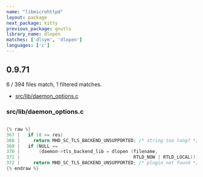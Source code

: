 ```yaml
---
name: "libmicrohttpd"
layout: package
next_package: kitty
previous_package: gnutls
library_name: dlopen
matches: ['dlsym', 'dlopen']
languages: ['c']
---
```

## 0.9.71
6 / 394 files match, 1 filtered matches.

 - [src/lib/daemon_options.c](#srclibdaemon_optionsc)

### src/lib/daemon_options.c

```c

{% raw %}
367 |   if (0 >= res)
368 |     return MHD_SC_TLS_BACKEND_UNSUPPORTED; /* string too long? */
369 |   if (NULL ==
370 |       (daemon->tls_backend_lib = dlopen (filename,
371 |                                          RTLD_NOW | RTLD_LOCAL)))
372 |     return MHD_SC_TLS_BACKEND_UNSUPPORTED; /* plugin not found */
{% endraw %}

```